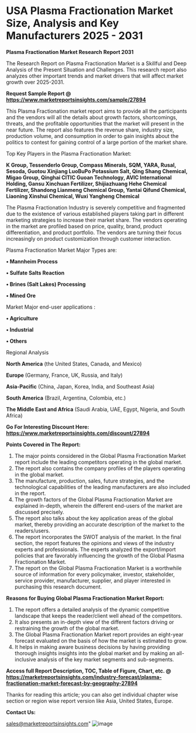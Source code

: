 # USA Plasma Fractionation Market Size, Analysis and Key Manufacturers 2025 - 2031

<strong>Plasma Fractionation Market Research Report 2031</strong>

The Research Report on Plasma Fractionation Market is a Skillful and Deep Analysis of the Present Situation and Challenges. This research report also analyzes other important trends and market drivers that will affect market growth over 2025-2031.

<strong>Request Sample Report @ <a href=https://www.marketreportsinsights.com/sample/27894>https://www.marketreportsinsights.com/sample/27894</a></strong>

This Plasma Fractionation market report aims to provide all the participants and the vendors will all the details about growth factors, shortcomings, threats, and the profitable opportunities that the market will present in the near future. The report also features the revenue share, industry size, production volume, and consumption in order to gain insights about the politics to contest for gaining control of a large portion of the market share.

Top Key Players in the Plasma Fractionation Market:

<strong>K Group, Tessenderlo Group, Compass Minerals, SQM, YARA, Rusal, Sesoda, Guotou Xinjiang LuoBuPo Potassium Salt, Qing Shang Chemical, Migao Group, Qinghai CITIC Guoan Technology, AVIC International Holding, Gansu Xinchuan Fertilizer, Shijiazhuang Hehe Chemical Fertilizer, Shandong Lianmeng Chemical Group, Yantai Qifund Chemical, Liaoning Xinshui Chemical, Wuxi Yangheng Chemical</strong>

The Plasma Fractionation Industry is severely competitive and fragmented due to the existence of various established players taking part in different marketing strategies to increase their market share. The vendors operating in the market are profiled based on price, quality, brand, product differentiation, and product portfolio. The vendors are turning their focus increasingly on product customization through customer interaction.

Plasma Fractionation Market Major Types are:

<strong>• Mannheim Process

• Sulfate Salts Reaction

• Brines (Salt Lakes) Processing

• Mined Ore</strong>

Market Major end-user applications :

<strong>• Agriculture

• Industrial

• Others</strong>

Regional Analysis

</u><strong><b>North America</b></strong> (the United States, Canada, and Mexico)

<strong><b>Europe </b></strong>(Germany, France, UK, Russia, and Italy)

<strong><b>Asia-Pacific</b></strong> (China, Japan, Korea, India, and Southeast Asia)

<strong><b>South America</b></strong> (Brazil, Argentina, Colombia, etc.)

<strong><b>The Middle East and Africa</b></strong> (Saudi Arabia, UAE, Egypt, Nigeria, and South Africa)

<strong>Go For Interesting Discount Here: <a href=https://www.marketreportsinsights.com/discount/27894>https://www.marketreportsinsights.com/discount/27894</a></strong>

<strong>Points Covered in The Report:</strong>
<ol>
  <li>The major points considered in the Global Plasma Fractionation Market report include the leading competitors operating in the global market.</li>
  <li>The report also contains the company profiles of the players operating in the global market.</li>
  <li>The manufacture, production, sales, future strategies, and the technological capabilities of the leading manufacturers are also included in the report.</li>
  <li>The growth factors of the Global Plasma Fractionation Market are explained in-depth, wherein the different end-users of the market are discussed precisely.</li>
  <li>The report also talks about the key application areas of the global market, thereby providing an accurate description of the market to the readers/users.</li>
  <li>The report incorporates the SWOT analysis of the market. In the final section, the report features the opinions and views of the industry experts and professionals. The experts analyzed the export/import policies that are favorably influencing the growth of the Global Plasma Fractionation Market.</li>
  <li>The report on the Global Plasma Fractionation Market is a worthwhile source of information for every policymaker, investor, stakeholder, service provider, manufacturer, supplier, and player interested in purchasing this research document.</li>
</ol>
<strong>Reasons for Buying Global Plasma Fractionation Market Report:</strong>

<ol>
  <li>The report offers a detailed analysis of the dynamic competitive landscape that keeps the reader/client well ahead of the competitors.</li>
  <li>It also presents an in-depth view of the different factors driving or restraining the growth of the global market.</li>
  <li>The Global Plasma Fractionation Market report provides an eight-year forecast evaluated on the basis of how the market is estimated to grow.</li>
  <li>It helps in making aware business decisions by having providing thorough insights insights into the global market and by making an all-inclusive analysis of the key market segments and sub-segments.</li>
</ol>
<strong>Access full Report Description, TOC, Table of Figure, Chart, etc. @ <a href=https://marketreportsinsights.com/industry-forecast/plasma-fractionation-market-forecast-by-geography-27894>https://marketreportsinsights.com/industry-forecast/plasma-fractionation-market-forecast-by-geography-27894</a></strong>


Thanks for reading this article; you can also get individual chapter wise section or region wise report version like Asia, United States, Europe.

<strong>Contact Us:</strong>

sales@marketreportsinsights.com"
![image](https://github.com/user-attachments/assets/81f9a55f-2774-47ea-819c-7e2ef0dec581)
